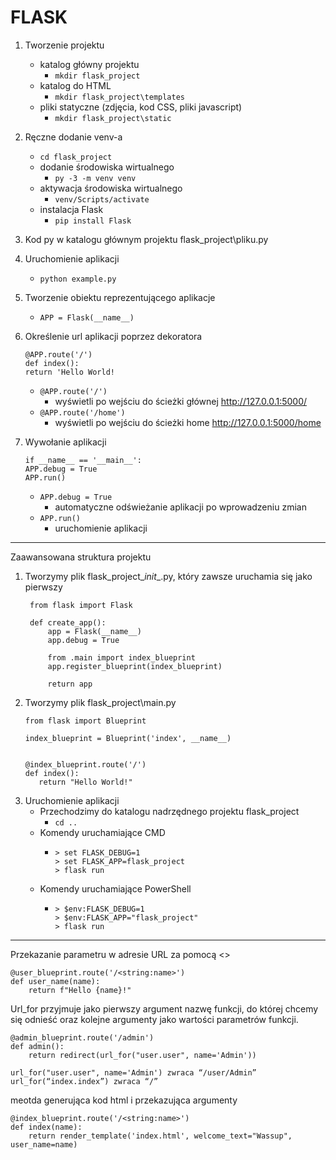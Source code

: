 # FLASK

1. Tworzenie projektu
   - katalog główny projektu
        - ```mkdir flask_project```
   - katalog do HTML
        - ```mkdir flask_project\templates```
   - pliki statyczne (zdjęcia, kod CSS, pliki javascript)
        - ```mkdir flask_project\static```

2. Ręczne dodanie venv-a
      - ```cd flask_project```
   - dodanie środowiska wirtualnego
     - ```py -3 -m venv venv```
   - aktywacja środowiska wirtualnego
     - ```venv/Scripts/activate```
   - instalacja Flask
     - ```pip install Flask```

3. Kod py w katalogu głównym projektu flask_project\pliku.py

4. Uruchomienie aplikacji
   - ```python example.py```

5. Tworzenie obiektu reprezentującego aplikacje
   - ```APP = Flask(__name__)```

6. Określenie url aplikacji poprzez dekoratora
    ```
    @APP.route('/')
    def index():
    return 'Hello World!
   ```
   - ```@APP.route('/')```
     - wyświetli po wejściu do ścieżki głównej http://127.0.0.1:5000/
   - ```@APP.route('/home')```
     - wyświetli po wejściu do ścieżki home http://127.0.0.1:5000/home

7. Wywołanie aplikacji
    ```
    if __name__ == '__main__':
    APP.debug = True
    APP.run()
    ```
   - ```APP.debug = True```
     - automatyczne odświeżanie aplikacji po wprowadzeniu zmian
   - ```APP.run()```
     - uruchomienie aplikacji
-----------------------------------------------------------
Zaawansowana struktura projektu 

1. Tworzymy plik flask_project\__init__.py, który zawsze uruchamia się jako pierwszy
   ```
    from flask import Flask

    def create_app():
        app = Flask(__name__)
        app.debug = True

        from .main import index_blueprint
        app.register_blueprint(index_blueprint)

        return app
    ```
2. Tworzymy plik flask_project\main.py
    ```
   from flask import Blueprint

   index_blueprint = Blueprint('index', __name__)


   @index_blueprint.route('/')
   def index():
       return "Hello World!"
   ```
3. Uruchomienie aplikacji
   - Przechodzimy do katalogu nadrzędnego projektu flask_project
     - ```cd ..```
   - Komendy uruchamiające CMD
     - ```
       > set FLASK_DEBUG=1
       > set FLASK_APP=flask_project
       > flask run
       ```
   - Komendy uruchamiające PowerShell
     - ```
       > $env:FLASK_DEBUG=1
       > $env:FLASK_APP="flask_project"
       > flask run 
       ```
-----------------------------------------------------------------
Przekazanie parametru w adresie URL za pomocą <>
```
@user_blueprint.route('/<string:name>') 
def user_name(name):
    return f"Hello {name}!"
```
Url_for przyjmuje jako pierwszy argument nazwę funkcji, 
do której chcemy się odnieść oraz kolejne argumenty 
jako wartości parametrów funkcji. 
```
@admin_blueprint.route('/admin')
def admin():
    return redirect(url_for("user.user", name='Admin'))  
```
```
url_for("user.user", name='Admin') zwraca “/user/Admin”
url_for(“index.index”) zwraca “/”

```
meotda generująca kod html i przekazująca argumenty
```
@index_blueprint.route('/<string:name>')
def index(name):
    return render_template('index.html', welcome_text="Wassup", user_name=name)
```